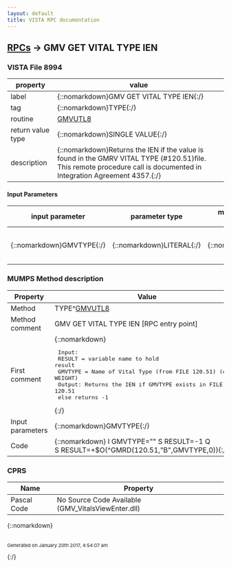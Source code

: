 ```yaml
---
layout: default
title: VISTA RPC documentation
---
```




## [RPCs](TableOfContent.md) &#8594; GMV GET VITAL TYPE IEN 



### VISTA File 8994 


 property | value 
--- | --- 
 label | {::nomarkdown}GMV GET VITAL TYPE IEN{:/}
 tag | {::nomarkdown}TYPE{:/}
 routine | [GMVUTL8](http://code.osehra.org/dox/Routine_GMVUTL8_source.html)
 return value type | {::nomarkdown}SINGLE VALUE{:/}
 description | {::nomarkdown}Returns the IEN if the value is found in the GMRV VITAL TYPE (#120.51)file. This remote procedure call is documented in Integration Agreement 4357.{:/}

#### Input Parameters

| input parameter | parameter type | maximum data length | required | description | 
| --- | --- | --- | --- | --- | 
| {::nomarkdown}GMVTYPE{:/} | {::nomarkdown}LITERAL{:/} | {::nomarkdown}55{:/} | {::nomarkdown}true{:/} | {::nomarkdown}GMVTYPE = Name of Vital Type (from FILE 120.51) (e.g., WEIGHT){:/} | 


### MUMPS Method description

 Property | Value 
 --- | --- 
 Method | TYPE^[GMVUTL8](http://code.osehra.org/dox/Routine_GMVUTL8_source.html)
 Method comment | GMV GET VITAL TYPE IEN [RPC entry point]
 First comment | {::nomarkdown}<pre> Input:<br/>   RESULT = variable name to hold result<br/>  GMVTYPE = Name of Vital Type (from FILE 120.51) (e.g., WEIGHT)<br/> Output: Returns the IEN if GMVTYPE exists in FILE 120.51<br/>         else returns -1<br/></pre>{:/}
 Input parameters | {::nomarkdown}GMVTYPE{:/}
 Code | {::nomarkdown}  I GMVTYPE="" S RESULT=-1 Q<br> S RESULT=+$O(^GMRD(120.51,"B",GMVTYPE,0)){:/}


### CPRS

 Name | Property 
 --- | --- 
 Pascal Code |  No Source Code Available (GMV_VitalsViewEnter.dll)


{::nomarkdown} <br/><br/><p style="font-size: 11px">Generated on January 20th 2017, 4:54:07 am</p>{:/}